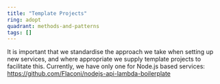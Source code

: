 ```yaml
---
title: "Template Projects"
ring: adopt
quadrant: methods-and-patterns
tags: []
---
```

It is important that we standardise the approach we take when setting up new services, and where appropriate we supply template projects to facilitate this. 
Currently, we have only one for Node.js based services: https://github.com/Flaconi/nodejs-api-lambda-boilerplate

